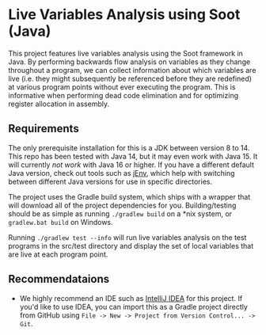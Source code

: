 # Live Variables Analysis using Soot (Java)

This project features live variables analysis using the Soot framework in Java. By performing backwards flow analysis on variables
as they change throughout a program, we can collect information about which variables are live (i.e. they might subsequently be referenced 
before they are redefined) at various program points without ever executing the program. This is informative when performing dead 
code elimination and for optimizing register allocation in assembly.

## Requirements
The only prerequisite installation for this is a JDK between version 8 to 14.
This repo has been tested with Java 14, but it may even work with Java 15.
It will currently *not work* with Java 16 or higher. If you have a different default Java version,
check out tools such as [jEnv](https://www.jenv.be), which help with switching between different
Java versions for use in specific directories.

The project uses the Gradle build system, which ships with a wrapper that will
download all of the project dependencies for you. Building/testing should be as simple as running `./gradlew build` on
a *nix system, or `gradlew.bat build` on Windows. 

Running `./gradlew test --info` will run live variables analysis on the test programs in the src/test directory and display the set of
local variables that are live at each program point.

## Recommendataions
- We highly recommend an IDE such as [IntelliJ IDEA](https://www.jetbrains.com/idea/) for this project. If you'd like to use IDEA, you can import this as a Gradle project directly from GitHub using `File -> New -> Project from Version Control... -> Git`. 
